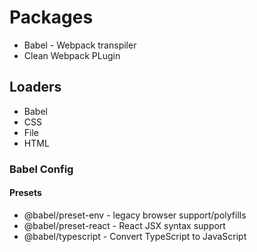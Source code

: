 # Packages
- Babel - Webpack transpiler
- Clean Webpack PLugin

## Loaders
- Babel
- CSS
- File
- HTML


### Babel Config
#### Presets
- @babel/preset-env - legacy browser support/polyfills
- @babel/preset-react - React JSX syntax support
- @babel/typescript - Convert TypeScript to JavaScript

